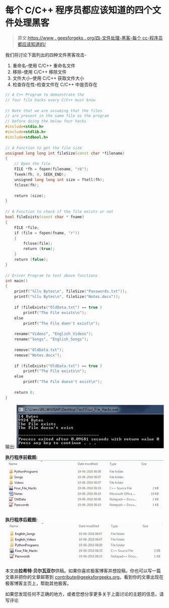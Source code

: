 # 每个 C/C++ 程序员都应该知道的四个文件处理黑客

> 原文:[https://www . geesforgeks . org/四-文件处理-黑客-每个 cc-程序员都应该知道的/](https://www.geeksforgeeks.org/four-file-handling-hacks-which-every-cc-programmer-should-know/)

我们将讨论下面列出的四种文件黑客攻击-

1.  重命名–使用 C/C++ 重命名文件
2.  移除–使用 C/C++ 移除文件
3.  文件大小–使用 C/C++ 获取文件大小
4.  检查存在性–检查文件在 C/C++ 中是否存在

```cpp
// A C++ Program to demonstrate the
// four file hacks every C/C++ must know

// Note that we are assuming that the files
// are present in the same file as the program
// before doing the below four hacks
#include<stdio.h>
#include<stdlib.h>
#include<stdbool.h>

// A Function to get the file size
unsigned long long int fileSize(const char *filename)
{
    // Open the file
    FILE *fh = fopen(filename, "rb");
    fseek(fh, 0, SEEK_END);
    unsigned long long int size = ftell(fh);
    fclose(fh);

    return (size);
}

// A Function to check if the file exists or not
bool fileExists(const char * fname)
{
    FILE *file;
    if (file = fopen(fname, "r"))
    {
        fclose(file);
        return (true);
    }
    return (false);
}

// Driver Program to test above functions
int main()
{
    printf("%llu Bytes\n", fileSize("Passwords.txt"));
    printf("%llu Bytes\n", fileSize("Notes.docx"));

    if (fileExists("OldData.txt") == true )
        printf("The File exists\n");
    else
        printf("The File doen't exist\n");

    rename("Videos", "English_Videos");
    rename("Songs", "English_Songs");

    remove("OldData.txt");
    remove("Notes.docx");

    if (fileExists("OldData.txt") == true )
        printf("The File exists\n");
    else
        printf("The File doesn't exist\n");

    return 0;
}
```

输出:
[![cfile3](img/1b9f3b0f209f39f31d7f552fc9cb962a.png)](https://media.geeksforgeeks.org/wp-content/cdn-uploads/cfile3.png)

**执行程序前截图:**
[![cfile1](img/e1abd7ce42daca2d77cd19f06507760a.png)](https://media.geeksforgeeks.org/wp-content/cdn-uploads/cfile1.png)

**执行程序后截图:**
[![cfile2](img/319b2aee191a402294cfa709569e1e9f.png)](https://media.geeksforgeeks.org/wp-content/cdn-uploads/cfile2.png)

本文由**拉希特·贝尔瓦亚尔**供稿。如果你喜欢极客博客并想投稿，你也可以写一篇文章并把你的文章邮寄到 contribute@geeksforgeeks.org。看到你的文章出现在极客博客主页上，帮助其他极客。

如果您发现任何不正确的地方，或者您想分享更多关于上面讨论的主题的信息，请写评论